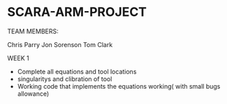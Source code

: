 # SCARA-ARM-PROJECT

TEAM MEMBERS:

Chris Parry
Jon Sorenson
Tom Clark

WEEK 1
- Complete all equations and tool locations
- singularitys and clibration of tool
- Working code that implements the equations working( with small bugs allowance)

